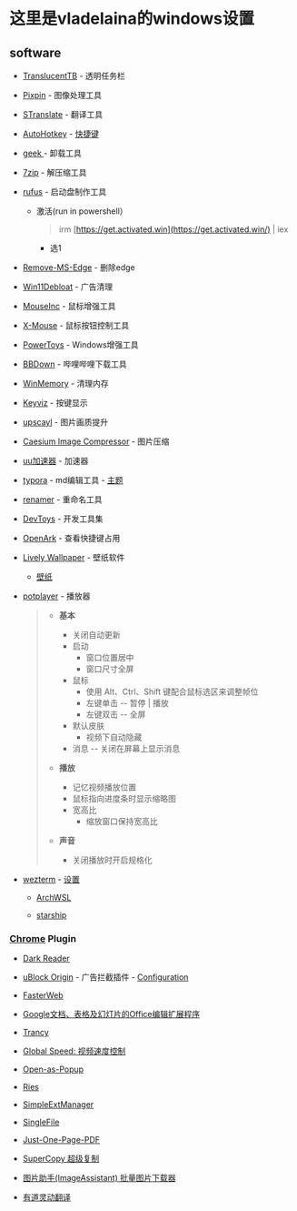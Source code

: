 <!--
title: Windows 开发环境设置
date: 2025-05-08
description: vladelaina的Windows开发环境设置和常用软件推荐
thumbnail:https://raw.githubusercontent.com/vladelaina/Catime/refs/heads/main/Images/catime.png
tags: [开发环境, Windows, 软件推荐]
-->

# 这里是vladelaina的windows设置

## software

- [TranslucentTB](https://apps.microsoft.com/detail/9pf4kz2vn4w9?rtc=1&hl=zh-cn&gl=CH) - 透明任务栏

- [Pixpin](https://pixpinapp.com/) - 图像处理工具

- [STranslate](https://github.com/ZGGSONG/STranslate/releases/) - 翻译工具

- [AutoHotkey](https://www.autohotkey.com/) - [快捷键](https://github.com/vladelaina/dotfiles/blob/main/.winprofile/shortcut_keys.ahk)

- [geek ](https://geekuninstaller.com/) - 卸载工具

- [7zip](https://www.7-zip.org/) - 解压缩工具

- [rufus](https://rufus.ie/zh/) - 启动盘制作工具

  - 激活(run in powershell）

    > irm [https://get.activated.win](https://get.activated.win/) | iex

    - 选1

- [Remove-MS-Edge](https://github.com/ShadowWhisperer/Remove-MS-Edge) - 删除edge

- [Win11Debloat](https://github.com/Raphire/Win11Debloat) - 广告清理

- [MouseInc](https://github.com/vladelaina/dotfiles/tree/main/.winprofile/Mouselnc) - 鼠标增强工具

- [X-Mouse](https://x-mouse-button-control.en.softonic.com/) - 鼠标按钮控制工具

- [PowerToys](https://github.com/microsoft/PowerToys) - Windows增强工具

- [BBDown](https://github.com/nilaoda/BBDown) - 哔哩哔哩下载工具

- [WinMemory](https://github.com/IgorMundstein/WinMemoryCleaner) - 清理内存

- [Keyviz](https://github.com/mulaRahul/keyviz) - 按键显示

- [upscayl](https://github.com/upscayl/upscayl) - 图片画质提升

- [Caesium Image Compressor](https://github.com/Lymphatus/caesium-image-compressor) - 图片压缩

- [uu加速器](https://uu.163.com/) - 加速器

- [typora](https://typoraio.cn/) - md编辑工具 - [主题](https://github.com/vladelaina/Typora-Theme)

- [renamer](https://www.den4b.com/products/renamer) - 重命名工具

- [DevToys](https://github.com/DevToys-app/DevToys) - 开发工具集

- [OpenArk](https://github.com/BlackINT3/OpenArk) - 查看快捷键占用

- [Lively Wallpaper](https://apps.microsoft.com/detail/9ntm2qc6qws7?hl=en-US&gl=CH) \- 壁纸软件

  - [壁纸](https://www.123pan.com/?homeFilePath=5997681,10346464,7363533)

- [potplayer](https://potplayer.io/?lang=zh_CN) - 播放器  
  > - **基本**
  >   - 关闭自动更新
  >   - 启动
  >     - 窗口位置居中
  >     - 窗口尺寸全屏
  >   - 鼠标
  >     - 使用 Alt、Ctrl、Shift 键配合鼠标选区来调整帧位
  >     - 左键单击 -- 暂停 | 播放
  >     - 左键双击 -- 全屏
  >   - 默认皮肤
  >     - 视频下自动隐藏
  >   - 消息 -- 关闭在屏幕上显示消息
  >
  > - **播放**
  >   - 记忆视频播放位置
  >   - 鼠标指向进度条时显示缩略图
  >   - 宽高比
  >     - 缩放窗口保持宽高比
  >
  > - **声音**
  >   - 关闭播放时开启规格化


- [wezterm](https://wezterm.org/install/windows.html) - [设置](https://github.com/vladelaina/dotfiles)

  - [ArchWSL](https://github.com/yuk7/ArchWSL)

  - [starship](https://starship.rs/zh-CN/)

### [Chrome](https://www.google.com/intl/zh-CN/chrome/) Plugin

- [Dark Reader](https://chromewebstore.google.com/detail/dark-reader/eimadpbcbfnmbkopoojfekhnkhdbieeh?hl=zh-CN)

- [uBlock Origin]( https://chromewebstore.google.com/detail/ublock-origin/cjpalhdlnbpafiamejdnhcphjbkeiagm?hl=zh-CN&utm_source=ext_sidebar) - 广告拦截插件 - [Configuration](https://github.com/vladelaina/configurationFile/blob/main/my-ublock-static.txt)

- [FasterWeb](https://chromewebstore.google.com/detail/fasterweb/nmgpnfccjfjhdenioncabecepjcmdnjg?hl=zh-CN)

- [Google文档、表格及幻灯片的Office编辑扩展程序](https://chromewebstore.google.com/detail/google%E6%96%87%E6%A1%A3%E3%80%81%E8%A1%A8%E6%A0%BC%E5%8F%8A%E5%B9%BB%E7%81%AF%E7%89%87%E7%9A%84office%E7%BC%96%E8%BE%91%E6%89%A9/gbkeegbaiigmenfmjfclcdgdpimamgkj?hl=zh-CN)

- [Trancy](https://chromewebstore.google.com/detail/ai-%E5%8F%8C%E8%AF%AD%E5%AD%97%E5%B9%95%E7%BD%91%E9%A1%B5%E6%B2%89%E6%B5%B8%E7%BF%BB%E8%AF%91-%E2%80%94-trancy-%E8%AF%AD%E8%A8%80/mjdbhokoopacimoekfgkcoogikbfgngb?hl=zh-CN)

- [Global Speed: 视频速度控制](https://chromewebstore.google.com/detail/global-speed-%E8%A7%86%E9%A2%91%E9%80%9F%E5%BA%A6%E6%8E%A7%E5%88%B6/jpbjcnkcffbooppibceonlgknpkniiff?hl=zh-CN)

- [Open-as-Popup](https://chromewebstore.google.com/detail/open-as-popup/ncppfjladdkdaemaghochfikpmghbcpc?hl=zh-CN)

- [Ries](https://chromewebstore.google.com/detail/ries-learn-language-natur/gommajbfaholfodlhddhaonphdhonjgj?hl=zh-CN)

- [SimpleExtManager](https://chromewebstore.google.com/detail/simpleextmanager/kniehgiejgnnpgojkdhhjbgbllnfkfdk?hl=zh-CN)

- [SingleFile](https://chromewebstore.google.com/detail/singlefile/mpiodijhokgodhhofbcjdecpffjipkle?hl=zh-CN)

- [Just-One-Page-PDF](https://chromewebstore.google.com/detail/just-one-page-pdf-an-awes/fgbhbfdgdlojklkbhdoilkdlomoilbpl?hl=zh-CN)

- [SuperCopy 超级复制](https://chromewebstore.google.com/detail/supercopy-%E8%B6%85%E7%BA%A7%E5%A4%8D%E5%88%B6/onepmapfbjohnegdmfhndpefjkppbjkm?hl=zh-CN)

- [图片助手(ImageAssistant) 批量图片下载器](https://chromewebstore.google.com/detail/%E5%9B%BE%E7%89%87%E5%8A%A9%E6%89%8Bimageassistant-%E6%89%B9%E9%87%8F%E5%9B%BE%E7%89%87%E4%B8%8B%E8%BD%BD/dbjbempljhcmhlfpfacalomonjpalpko?hl=zh-CN)

-  [有道灵动翻译](https://chromewebstore.google.com/detail/%E6%9C%89%E9%81%93%E7%81%B5%E5%8A%A8%E7%BF%BB%E8%AF%91/jlpcnoohcpfgpbalhlggdhjocgnlgafn?hl=zh-CN)







